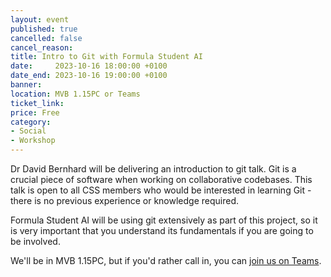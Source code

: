 ```yaml
---
layout: event
published: true
cancelled: false
cancel_reason:
title: Intro to Git with Formula Student AI
date:     2023-10-16 18:00:00 +0100
date_end: 2023-10-16 19:00:00 +0100
banner:
location: MVB 1.15PC or Teams
ticket_link:
price: Free
category:
- Social
- Workshop
---
```


Dr David Bernhard will be delivering an introduction to git talk. Git is a crucial piece of software when working on collaborative codebases. This talk is open to all CSS members who would be interested in learning Git - there is no previous experience or knowledge required.

Formula Student AI will be using git extensively as part of this project, so it is very important that you understand its fundamentals if you are going to be involved.

We'll be in MVB 1.15PC, but if you'd rather call in, you can [join us on Teams](https://teams.microsoft.com/l/meetup-join/19%3AiDcBRB0rhUTJVSmSIavEgiisw6-SC0Y-gP5m6YBoYo01%40thread.tacv2/1696588846504?context=%7B%22Tid%22%3A%22b2e47f30-cd7d-4a4e-a5da-b18cf1a4151b%22%2C%22Oid%22%3A%22ca49d28a-4744-46ae-88b4-ac57436104b9%22%7D).
